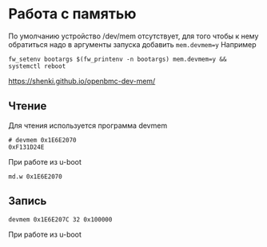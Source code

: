 # Работа с памятью
По умолчанию устройство /dev/mem отсутствует, для того чтобы к нему обратиться надо в аргументы запуска добавить `mem.devmem=y`
Например
```
fw_setenv bootargs $(fw_printenv -n bootargs) mem.devmem=y && systemctl reboot
```
https://shenki.github.io/openbmc-dev-mem/
## Чтение
Для чтения используется программа devmem
```
# devmem 0x1E6E2070
0xF131D24E
```
При работе из u-boot
```
md.w 0x1E6E2070
```
## Запись 
```
devmem 0x1E6E207C 32 0x100000
```
При работе из u-boot
```

```